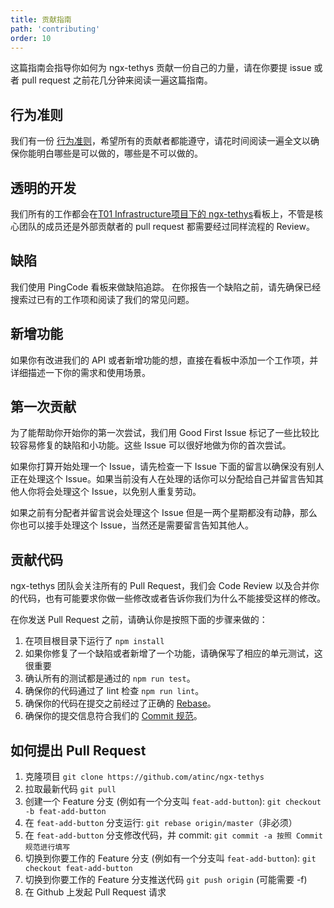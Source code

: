 ```yaml
---
title: 贡献指南
path: 'contributing'
order: 10
---
```


这篇指南会指导你如何为 ngx-tethys 贡献一份自己的力量，请在你要提 issue 或者 pull request 之前花几分钟来阅读一遍这篇指南。

## 行为准则

我们有一份 [行为准则](https://github.com/atinc/ngx-tethys/blob/master/CODE_OF_CONDUCT.md)，希望所有的贡献者都能遵守，请花时间阅读一遍全文以确保你能明白哪些是可以做的，哪些是不可以做的。

## 透明的开发

我们所有的工作都会在[T01 Infrastructure项目下的 ngx-tethys](https://at.pingcode.com/agile/projects/5e75e55dc9ecce3484ed21f0/kanban/5e75ee11c93dc84d996a0c92)看板上，不管是核心团队的成员还是外部贡献者的 pull request 都需要经过同样流程的 Review。

## 缺陷

我们使用 PingCode 看板来做缺陷追踪。
在你报告一个缺陷之前，请先确保已经搜索过已有的工作项和阅读了我们的常见问题。

## 新增功能
如果你有改进我们的 API 或者新增功能的想，直接在看板中添加一个工作项，并详细描述一下你的需求和使用场景。

## 第一次贡献
为了能帮助你开始你的第一次尝试，我们用 Good First Issue 标记了一些比较比较容易修复的缺陷和小功能。这些 Issue 可以很好地做为你的首次尝试。

如果你打算开始处理一个 Issue，请先检查一下 Issue 下面的留言以确保没有别人正在处理这个 Issue。如果当前没有人在处理的话你可以分配给自己并留言告知其他人你将会处理这个 Issue，以免别人重复劳动。

如果之前有分配者并留言说会处理这个 Issue 但是一两个星期都没有动静，那么你也可以接手处理这个 Issue，当然还是需要留言告知其他人。

## 贡献代码
ngx-tethys 团队会关注所有的 Pull Request，我们会 Code Review 以及合并你的代码，也有可能要求你做一些修改或者告诉你我们为什么不能接受这样的修改。

在你发送 Pull Request 之前，请确认你是按照下面的步骤来做的：

1. 在项目根目录下运行了 `npm install`
1. 如果你修复了一个缺陷或者新增了一个功能，请确保写了相应的单元测试，这很重要
1. 确认所有的测试都是通过的 `npm run test`。
1. 确保你的代码通过了 lint 检查 `npm run lint`。
1. 确保你的代码在提交之前经过了正确的 [Rebase](https://www.digitalocean.com/community/tutorials/how-to-rebase-and-update-a-pull-request)。
1. 确保你的提交信息符合我们的 [Commit 规范](https://at.pingcode.com/wiki/spaces/5e6b391d48453503714bea3e/pages/5e7088fa0909b20a485572e8)。

## 如何提出 Pull Request

1. 克隆项目 `git clone https://github.com/atinc/ngx-tethys`
1. 拉取最新代码 `git pull`
1. 创建一个 Feature 分支 (例如有一个分支叫 `feat-add-button`): `git checkout -b feat-add-button`
1. 在 `feat-add-button` 分支运行: `git rebase origin/master`（非必须）
1. 在 `feat-add-button` 分支修改代码，并 commit: `git commit -a 按照 Commit 规范进行填写`
1. 切换到你要工作的 Feature 分支 (例如有一个分支叫 `feat-add-button`): `git checkout feat-add-button`
1. 切换到你要工作的 Feature 分支推送代码 `git push origin` (可能需要 -f)
1. 在 Github 上发起 Pull Request 请求
